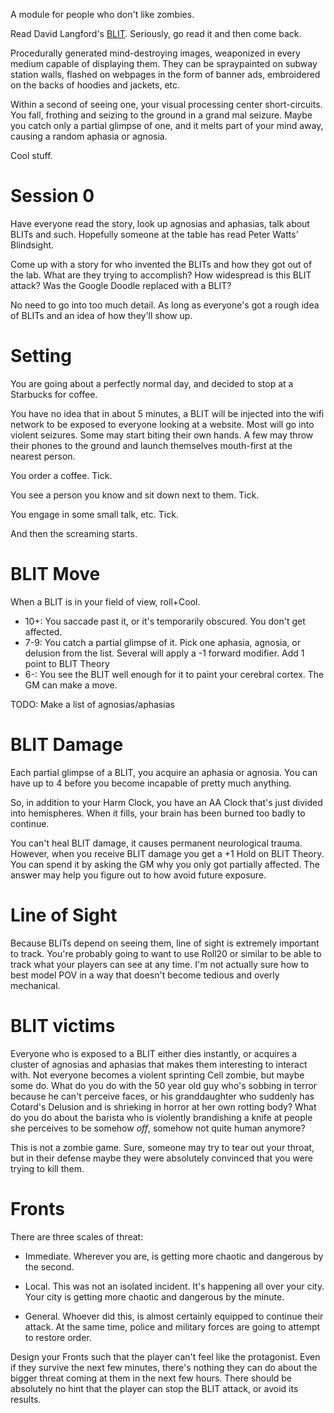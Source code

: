 A module for people who don't like zombies.

Read David Langford's [BLIT](https://www.infinityplus.co.uk/stories/blit.htm).
Seriously, go read it and then come back.

Procedurally generated mind-destroying images, weaponized in every medium
capable of displaying them. They can be spraypainted on subway station walls,
flashed on webpages in the form of banner ads, embroidered on the backs of
hoodies and jackets, etc.

Within a second of seeing one, your visual processing center short-circuits. You
fall, frothing and seizing to the ground in a grand mal seizure. Maybe you catch
only a partial glimpse of one, and it melts part of your mind away, causing a
random aphasia or agnosia. 

Cool stuff.

# Session 0

Have everyone read the story, look up agnosias and aphasias, talk
about BLITs and such. Hopefully someone at the table has read Peter Watts'
Blindsight. 

Come up with a story for who invented the BLITs and how they got
out of the lab. What are they trying to accomplish? How widespread is this BLIT
attack? Was the Google Doodle replaced with a BLIT? 

No need to go into too much detail. As long as everyone's got a rough idea of
BLITs and an idea of how they'll show up.

# Setting

You are going about a perfectly normal day, and decided to stop at a Starbucks
for coffee. 

You have no idea that in about 5 minutes, a BLIT will be injected into the wifi
network to be exposed to everyone looking at a website. Most will go into
violent seizures. Some may start biting their own hands. A few may throw their
phones to the ground and launch themselves mouth-first at the nearest person.

You order a coffee. Tick.

You see a person you know and sit down next to them. Tick.

You engage in some small talk, etc. Tick.

And then the screaming starts.

# BLIT Move

When a BLIT is in your field of view, roll+Cool.

- 10+: You saccade past it, or it's temporarily obscured. You don't get
  affected.
- 7-9: You catch a partial glimpse of it. Pick one aphasia, agnosia, or delusion
  from the list. Several will apply a -1 forward modifier. Add 1 point to BLIT
  Theory
- 6-: You see the BLIT well enough for it to paint your cerebral cortex. The GM
  can make a move.

TODO: Make a list of agnosias/aphasias

# BLIT Damage

Each partial glimpse of a BLIT, you acquire an aphasia or agnosia. You can have
up to 4 before you become incapable of pretty much anything. 

So, in addition to your Harm Clock, you have an AA Clock that's just divided
into hemispheres. When it fills, your brain has been burned too badly to
continue.

You can't heal BLIT damage, it causes permanent neurological trauma. However,
when you receive BLIT damage you get a +1 Hold on BLIT Theory. You can spend it
by asking the GM why you only got partially affected. The answer may help you
figure out to how avoid future exposure.

# Line of Sight

Because BLITs depend on seeing them, line of sight is extremely important to
track. You're probably going to want to use Roll20 or similar to be able to
track what your players can see at any time. I'm not actually sure how to best
model POV in a way that doesn't become tedious and overly mechanical.

# BLIT victims

Everyone who is exposed to a BLIT either dies instantly, or acquires a cluster
of agnosias and aphasias that makes them interesting to interact with. Not
everyone becomes a violent sprinting Cell zombie, but maybe some do. What do you
do with the 50 year old guy who's sobbing in terror because he can't perceive
faces, or his granddaughter who suddenly has Cotard's Delusion and is shrieking
in horror at her own rotting body? What do you do about the barista who is
violently brandishing a knife at people she perceives to be somehow *off*,
somehow not quite human anymore?

This is not a zombie game. Sure, someone may try to tear out your throat, but in
their defense maybe they were absolutely convinced that you were trying to kill
them. 

# Fronts

There are three scales of threat:

- Immediate. Wherever you are, is getting more chaotic and dangerous by the
  second.

- Local. This was not an isolated incident. It's happening all over your city.
  Your city is getting more chaotic and dangerous by the minute.

- General. Whoever did this, is almost certainly equipped to continue their
  attack. At the same time, police and military forces are going to attempt to
  restore order.

Design your Fronts such that the player can't feel like the protagonist. Even if
they survive the next few minutes, there's nothing they can do about the bigger
threat coming at them in the next few hours. There should be absolutely no hint
that the player can stop the BLIT attack, or avoid its results.
